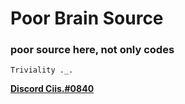 # Poor Brain Source
### poor source here, not only codes

`Triviality ._.`

[__Discord Ciis.#0840__]()
